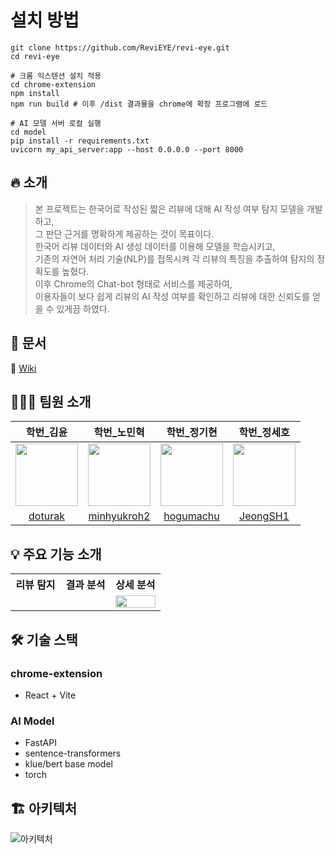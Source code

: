 # 설치 방법
```
git clone https://github.com/ReviEYE/revi-eye.git
cd revi-eye

# 크롬 익스텐션 설치 적용
cd chrome-extension
npm install
npm run build # 이후 /dist 결과물을 chrome에 확장 프로그램에 로드 

# AI 모델 서버 로컬 실행
cd model
pip install -r requirements.txt
uvicorn my_api_server:app --host 0.0.0.0 --port 8000

```
  
## 🔥 소개  
> 본 프로젝트는 한국어로 작성된 짧은 리뷰에 대해 AI 작성 여부 탐지 모델을 개발하고,  
> 그 판단 근거를 명확하게 제공하는 것이 목표이다.  
> 한국어 리뷰 데이터와 AI 생성 데이터를 이용해 모델을 학습시키고,  
> 기존의 자연어 처리 기술(NLP)를 접목시켜 각 리뷰의 특징을 추출하여 탐지의 정확도를 높혔다.  
> 이후 Chrome의 Chat-bot 형태로 서비스를 제공하여,  
> 이용자들이 보다 쉽게 리뷰의 AI 작성 여부를 확인하고 리뷰에 대한 신뢰도를 얻을 수 있게끔 하였다.

<p align="center">

</p>
 
## 📔 문서
📑 [Wiki](https://github.com/ReviEYE/revi-eye/wiki)

## 🧑🏻‍💻 팀원 소개
| 학번_김윤 | 학번_노민혁 | 학번_정기현 | 학번_정세호 |
| :--: | :--: | :--: | :--: |
| <a href="https://github.com/doturak"><img src="https://avatars.githubusercontent.com/u/163323635?s=64&v=4" width="100"></a> | <a href="https://github.com/minhyukroh2"><img src="https://avatars.githubusercontent.com/u/211211199?s=64&v=4" width="100"></a>| <a href="https://github.com/4dong"><img src="https://avatars.githubusercontent.com/u/88959824?s=96&v=4" width="100"></a> | <a href="https://github.com/JeongSH1"><img src="https://avatars.githubusercontent.com/u/125888614?v=4" width="100"></a> |
| [doturak](https://github.com/doturak) | [minhyukroh2](https://github.com/minhyukroh2) | [hogumachu](https://github.com/4dong) | [JeongSH1](https://github.com/JeongSH1) |

## 💡 주요 기능 소개

<table>
    <tr>
    <th style="width: 33%;">리뷰 탐지</th>
    <th style="width: 33%;">결과 분석</th>
    <th style="width: 33%;">상세 분석</th>
  </tr>
  <tr>
    <td></td>
    <td></td>
    <td><img src="" style="width: 100%;"/></td>
  </tr>
</table>


## 🛠️ 기술 스택
### chrome-extension
* React + Vite

### AI Model
* FastAPI
* sentence-transformers
* klue/bert base model
* torch

## 🏗️ 아키텍처
![아키텍처](https://github.com/user-attachments/assets/e7f928be-8d37-4f0e-a5bf-95da5c00ceb8)

